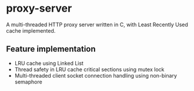# proxy-server

A multi-threaded HTTP proxy server written in C, with Least Recently Used cache implemented.

## Feature implementation

- LRU cache using Linked List
- Thread safety in LRU cache critical sections using mutex lock
- Multi-threaded client socket connection handling using non-binary semaphore

